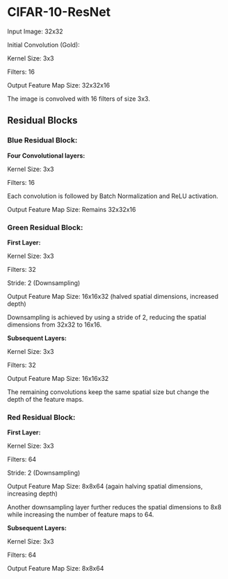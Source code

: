 # CIFAR-10-ResNet


Input Image: 32x32

Initial Convolution (Gold):

Kernel Size: 3x3

Filters: 16

Output Feature Map Size: 32x32x16

The image is convolved with 16 filters of size 3x3.


## Residual Blocks

### Blue Residual Block:

**Four Convolutional layers:**

Kernel Size: 3x3

Filters: 16

Each convolution is followed by Batch Normalization and ReLU activation.

Output Feature Map Size: Remains 32x32x16

### Green Residual Block:

**First Layer:**

Kernel Size: 3x3

Filters: 32

Stride: 2 (Downsampling)

Output Feature Map Size: 16x16x32 (halved spatial dimensions, increased depth)

Downsampling is achieved by using a stride of 2, reducing the spatial dimensions from 32x32 to 16x16.

**Subsequent Layers:**

Kernel Size: 3x3

Filters: 32

Output Feature Map Size: 16x16x32

The remaining convolutions keep the same spatial size but change the depth of the feature maps.


### Red Residual Block:

**First Layer:**

Kernel Size: 3x3

Filters: 64

Stride: 2 (Downsampling)

Output Feature Map Size: 8x8x64 (again halving spatial dimensions, increasing depth)

Another downsampling layer further reduces the spatial dimensions to 8x8 while increasing the number of feature maps to 64.

**Subsequent Layers:**

Kernel Size: 3x3

Filters: 64

Output Feature Map Size: 8x8x64
